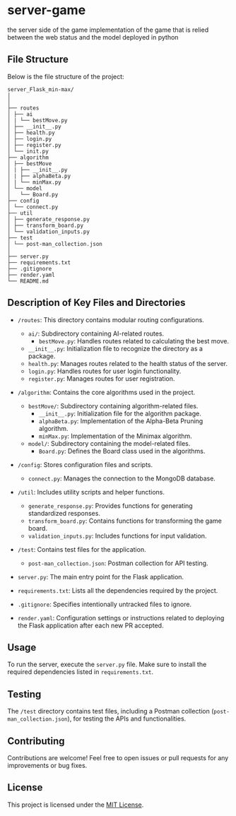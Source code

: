 # server-game
the server side of the game implementation of the game that is relied between the web status and the model deployed in python

## File Structure

Below is the file structure of the project:

```
server_Flask_min-max/
│
│
├── routes
│ ├── ai
│ | └── bestMove.py
│ ├── __init__.py
│ ├── health.py
│ ├── login.py
│ ├── register.py
│ └── init.py
├── algorithm
│ ├── bestMove
│ | ├── __init__.py
│ | ├── alphaBeta.py
│ | └── minMax.py
│ └── model
│   └── Board.py
├── config
│ └── connect.py
├── util
│ ├── generate_response.py
│ ├── transform_board.py
│ └── validation_inputs.py
├── test
│ └── post-man_collection.json
│
├── server.py
├── requirements.txt
├── .gitignore
├── render.yaml
└── README.md
```


## Description of Key Files and Directories

- `/routes`: This directory contains modular routing configurations.
  - `ai/`: Subdirectory containing AI-related routes.
    - `bestMove.py`: Handles routes related to calculating the best move.
  - `__init__.py`: Initialization file to recognize the directory as a package.
  - `health.py`: Manages routes related to the health status of the server.
  - `login.py`: Handles routes for user login functionality.
  - `register.py`: Manages routes for user registration.

- `/algorithm`: Contains the core algorithms used in the project.
  - `bestMove/`: Subdirectory containing algorithm-related files.
    - `__init__.py`: Initialization file for the algorithm package.
    - `alphaBeta.py`: Implementation of the Alpha-Beta Pruning algorithm.
    - `minMax.py`: Implementation of the Minimax algorithm.
  - `model/`: Subdirectory containing the model-related files.
    - `Board.py`: Defines the Board class used in the algorithms.

- `/config`: Stores configuration files and scripts.
  - `connect.py`: Manages the connection to the MongoDB database.

- `/util`: Includes utility scripts and helper functions.
  - `generate_response.py`: Provides functions for generating standardized responses.
  - `transform_board.py`: Contains functions for transforming the game board.
  - `validation_inputs.py`: Includes functions for input validation.

- `/test`: Contains test files for the application.
  - `post-man_collection.json`: Postman collection for API testing.

- `server.py`: The main entry point for the Flask application.

- `requirements.txt`: Lists all the dependencies required by the project.

- `.gitignore`: Specifies intentionally untracked files to ignore.

- `render.yaml`: Configuration settings or instructions related to deploying the Flask application after each new PR accepted.

## Usage

To run the server, execute the `server.py` file. Make sure to install the required dependencies listed in `requirements.txt`.

## Testing

The `/test` directory contains test files, including a Postman collection (`post-man_collection.json`), for testing the APIs and functionalities.

## Contributing

Contributions are welcome! Feel free to open issues or pull requests for any improvements or bug fixes.

## License

This project is licensed under the [MIT License](LICENSE).
